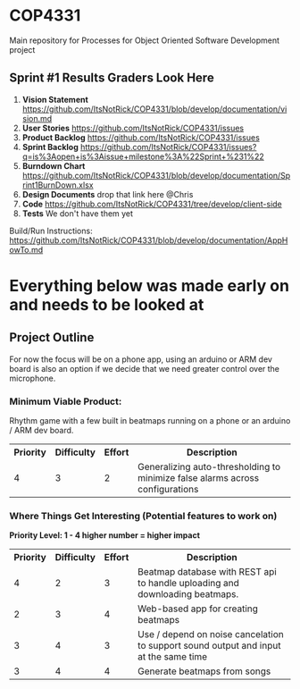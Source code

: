 # COP4331
Main repository for Processes for Object Oriented Software Development project
## Sprint #1 Results Graders Look Here
1. **Vision Statement** https://github.com/ItsNotRick/COP4331/blob/develop/documentation/vision.md
2. **User Stories** https://github.com/ItsNotRick/COP4331/issues
3. **Product Backlog** https://github.com/ItsNotRick/COP4331/issues
4. **Sprint Backlog** https://github.com/ItsNotRick/COP4331/issues?q=is%3Aopen+is%3Aissue+milestone%3A%22Sprint+%231%22
5. **Burndown Chart** https://github.com/ItsNotRick/COP4331/blob/develop/documentation/Sprint1BurnDown.xlsx
6. **Design Documents** drop that link here @Chris
7. **Code** https://github.com/ItsNotRick/COP4331/tree/develop/client-side
8. **Tests** We don't have them yet 

Build/Run Instructions: https://github.com/ItsNotRick/COP4331/blob/develop/documentation/AppHowTo.md

# Everything below was made early on and needs to be looked at
## Project Outline
For now the focus will be on a phone app, using an arduino or ARM dev board is
also an option if we decide that we need greater control over the microphone.
### Minimum Viable Product:
Rhythm game with a few built in beatmaps running on a phone or an arduino / ARM dev board.
<table>
  <tr>
    <th>Priority</td>
    <th>Difficulty</td>
    <th>Effort</td>
    <th>Description</td>
  </tr>
  <tr>
    <td>4</td>
    <td>3</td>
    <td>2</td>
    <td>Generalizing auto-thresholding to minimize false alarms across configurations</td>
  </tr>
</table>

### Where Things Get Interesting (Potential features to work on)
**Priority Level: 1 - 4 higher number = higher impact**
<table>
  <tr>
    <th>Priority</td>
    <th>Difficulty</td>
    <th>Effort</td>
    <th>Description</td>
  </tr>
  <tr>
    <td>4</td>
    <td>2</td>
    <td>3</td>
    <td>Beatmap database with REST api to handle uploading and downloading beatmaps.</td>
  </tr>
  <tr>
    <td>2</td>
    <td>3</td>
    <td>4</td>
    <td>Web-based app for creating beatmaps</td>
  </tr>
  <tr>
    <td>3</td>
    <td>4</td>
    <td>3</td>
    <td>Use / depend on noise cancelation to support sound output and input at the same time</td>
  </tr>
  <tr>
    <td>3</td>
    <td>4</td>
    <td>4</td>
    <td>Generate beatmaps from songs</td>
  </tr>
</table>
